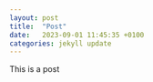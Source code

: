 ```yaml
---
layout: post
title:  "Post"
date:   2023-09-01 11:45:35 +0100
categories: jekyll update
---
```



This is a post